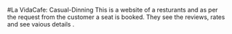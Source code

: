 #La VidaCafe: Casual-Dinning
This is a website of a resturants and as per the request from the customer a seat is booked. They see the reviews, rates and see vaious details . 
